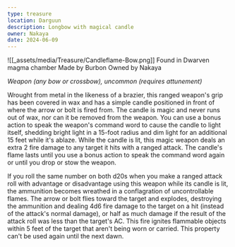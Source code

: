 ```yaml
---
type: treasure
location: Darguun
description: Longbow with magical candle
owner: Nakaya
date: 2024-06-09
---
```

![[_assets/media/Treasure/Candleflame-Bow.png]]
Found in Dwarven magma chamber
Made by Burbon
Owned by Nakaya


*Weapon (any bow or crossbow), uncommon*
*(requires attunement)*

Wrought from metal in the likeness of a brazier, this ranged weapon's grip has been covered in wax and has a simple candle positioned in front of where the arrow or bolt is fired from. The candle is magic and never runs out of wax, nor can it be removed from the weapon. You can use a bonus action to speak the weapon's command word to cause the candle to light itself, shedding bright light in a 15-foot radius and dim light for an additional 15 feet while it's ablaze. While the candle is lit, this magic weapon deals an extra 2 fire damage to any target it hits with a ranged attack. The candle's flame lasts until you use a bonus action to speak the command word again or until you drop or stow the weapon. 

If you roll the same number on both d20s when you make a ranged attack roll with advantage or disadvantage using this weapon while its candle is lit, the ammunition becomes wreathed in a conflagration of uncontrollable flames. The arrow or bolt flies toward the target and explodes, destroying the ammunition and dealing 4d6 fire damage to the target on a hit (instead of the attack's normal damage), or half as much damage if the result of the attack roll was less than the target's AC. This fire ignites flammable objects within 5 feet of the target that aren't being worn or carried. This property can't be used again until the next dawn.